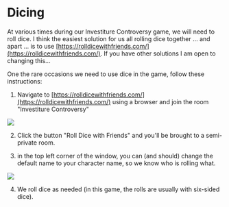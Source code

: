 # Dicing

At various times during our Investiture Controversy game, we will need to roll dice. I think the easiest solution for us all rolling dice together ... and apart ... is to use [https://rolldicewithfriends.com/](https://rolldicewithfriends.com/). If you have other solutions I am open to changing this...

One the rare occasions we need to use dice in the game, follow these instructions:

1. Navigate to [https://rolldicewithfriends.com/](https://rolldicewithfriends.com/) using a browser and join the room "Investiture Controversy"

![](https://gblobscdn.gitbook.com/assets%2F-M7nMkpCMcSqhHqD0JtC%2F-MQnJwv_jjTnKjnwk6hs%2F-MQnKm1sCaoAqUbopjRq%2FScreen%20Shot%202021-01-11%20at%204.24.46%20PM.png?alt=media&token=78514deb-3f36-44ad-99fa-4a22cf723d63)

2. Click the button "Roll Dice with Friends" and you'll be brought to a semi-private room.

3. in the top left corner of the window, you can \(and should\) change the default name to your character name, so we know who is rolling what.

![](https://gblobscdn.gitbook.com/assets%2F-M7nMkpCMcSqhHqD0JtC%2F-MQnJwv_jjTnKjnwk6hs%2F-MQnLbGLvD7yUEyyrqzk%2FScreen%20Shot%202021-01-11%20at%204.25.24%20PM.png?alt=media&token=f4823096-f885-4bf2-8bdf-dca0a751f1b6)

4. We roll dice as needed \(in this game, the rolls are usually with six-sided dice\).


